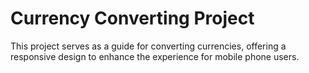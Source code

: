 # Currency Converting Project
This project serves as a guide for converting currencies, offering a responsive design to enhance the experience for mobile phone users.
